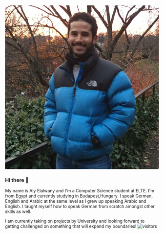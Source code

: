 ![ME](MEUpdated.jpg)

### Hi there 👋
My name is Aly Elalwany and I'm a Computer Science student at ELTE. I'm from Egypt and currently studying in Budapest,Hungary.
I speak German, English and Arabic at the same level as I grew up speaking Arabic and English. I taught myself how to speak German from scratch amongst other skills as well.

I am currently taking on projects by University and looking forward to getting challenged on something that will expand my boundaries!
![visitors](https://visitor-badge.glitch.me/badge?page_id=page.id)
<!--
**AlexHelmutSonntag/AlexHelmutSonntag** is a ✨ _special_ ✨ repository because its `README.md` (this file) appears on your GitHub profile.

Here are some ideas to get you started:

- 🔭 I’m currently working on ...
- 🌱 I’m currently learning ...
- 👯 I’m looking to collaborate on ...
- 🤔 I’m looking for help with ...
- 💬 Ask me about ...
- 📫 How to reach me: ...
- 😄 Pronouns: ...
- ⚡ Fun fact: ...
-->
